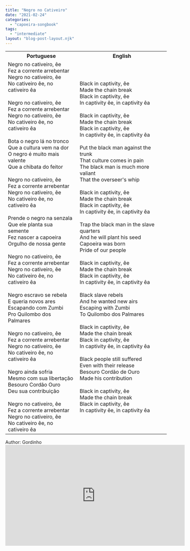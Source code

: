 ```yaml
---
title: "Negro no Cativeiro"
date: "2021-02-24"
categories: 
  - "capoeira-songbook"
tags: 
  - "intermediate"
layout: "blog-post-layout.njk"
---
```


<table class="capoeira-table">
    <tr class="header-row">
        <th>Portuguese</th>
        <th>English</th>
    </tr>
    <tr>
        <td>Negro no cativeiro, êe<br>
Fez a corrente arrebentar<br>
Negro no cativeiro, êe<br>
No cativeiro êe, no cativeiro êa<br>
<br>
Negro no cativeiro, êe<br>
Fez a corrente arrebentar<br>
Negro no cativeiro, êe<br>
No cativeiro êe, no cativeiro êa<br>
<br>
Bota o negro lá no tronco<br>
Que a cultura vem na dor<br>
O negro é muito mais valente<br>
Que a chibata do feitor<br>
<br>
Negro no cativeiro, êe<br>
Fez a corrente arrebentar<br>
Negro no cativeiro, êe<br>
No cativeiro êe, no cativeiro êa<br>
<br>
Prende o negro na senzala<br>
Que ele planta sua semente<br>
Fez nascer a capoeira<br>
Orgulho de nossa gente<br>
<br>
Negro no cativeiro, êe<br>
Fez a corrente arrebentar<br>
Negro no cativeiro, êe<br>
No cativeiro êe, no cativeiro êa<br>
<br>
Negro escravo se rebela<br>
E queria novos ares<br>
Escapando com Zumbi<br>
Pro Quilombo dos Palmares<br>
<br>
Negro no cativeiro, êe<br>
Fez a corrente arrebentar<br>
Negro no cativeiro, êe<br>
No cativeiro êe, no cativeiro êa<br>
<br>
Negro ainda sofria<br>
Mesmo com sua libertação<br>
Besouro Cordão Ouro<br>
Deu sua contribuição<br>
<br>
Negro no cativeiro, êe<br>
Fez a corrente arrebentar<br>
Negro no cativeiro, êe<br>
No cativeiro êe, no cativeiro êa</td>
        <td>Black in captivity, êe<br>
Made the chain break<br>
Black in captivity, êe<br>
In captivity êe, in captivity êa<br>
<br>
Black in captivity, êe<br>
Made the chain break<br>
Black in captivity, êe<br>
In captivity êe, in captivity êa<br>
<br>
Put the black man against the trunk<br>
That culture comes in pain<br>
The black man is much more valiant<br>
That the overseer's whip<br>
<br>
Black in captivity, êe<br>
Made the chain break<br>
Black in captivity, êe<br>
In captivity êe, in captivity êa<br>
<br>
Trap the black man in the slave quarters<br>
And he will plant his seed<br>
Capoeira was born<br>
Pride of our people<br>
<br>
Black in captivity, êe<br>
Made the chain break<br>
Black in captivity, êe<br>
In captivity êe, in captivity êa<br>
<br>
Black slave rebels<br>
And he wanted new airs<br>
Escaping with Zumbi<br>
To Quilombo dos Palmares<br>
<br>
Black in captivity, êe<br>
Made the chain break<br>
Black in captivity, êe<br>
In captivity êe, in captivity êa<br>
<br>
Black people still suffered<br>
Even with their release<br>
Besouro Cordão de Ouro<br>
Made his contribution<br>
<br>
Black in captivity, êe<br>
Made the chain break<br>
Black in captivity, êe<br>
In captivity êe, in captivity êa</td>
    </tr>
</table>

<figcaption>
Author: Gordinho
</figcaption>

<iframe width="560" height="315" src="https://www.youtube.com/embed/1A7sikuC6KA" title="YouTube video player" frameborder="0" allow="accelerometer; autoplay; clipboard-write; encrypted-media; gyroscope; picture-in-picture" allowfullscreen></iframe>